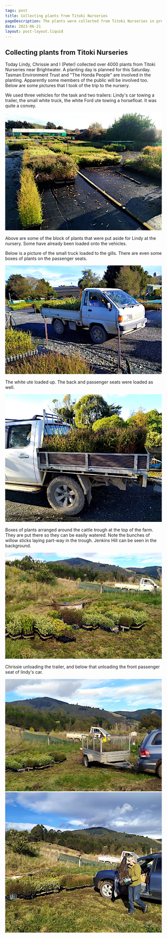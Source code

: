 ```yaml
---
tags: post
title: Collecting plants from Titoki Nurseries
pageDescription: The plants were collected from Titoki Nurseries in preparation for the planting day this weekend.
date: 2023-06-21
layout: post-layout.liquid
---
```


## Collecting plants from Titoki Nurseries

Today Lindy, Chrissie and I (Peter) collected over 4000 plants from Titoki Nurseries near Brightwater. A planting day is planned for this Saturday. Tasman Environment Trust and "The Honda People" are involved in the planting. Apparently some members of the public will be involved too. Below are some pictures that I took of the trip to the nursery.

We used three vehicles for the task and two trailers: Lindy's car towing a trailer, the small white truck, the white Ford ute towing a horsefloat. It was quite a convey.


![A picture of some of the boxes of plants at the nursery waiting to be loaded into/onto our vehicles](/assets/images/news/2023-collecting-plants/plants-at-nursery.jpg)

Above are some of the block of plants that were put aside for Lindy at the nursery. Some have already been loaded onto the vehicles.

Below is a picture of the small truck loaded to the gills. There are even some boxes of plants on the passenger seats.

<img src="/assets/images/news/2023-collecting-plants/loaded-little-truck.jpg" alt="A side on picture of the little truck loaded up. Plants can just be seen on the passenger seat" loading="lazy">

The white ute loaded up. The back and passenger seats were loaded as well.

<img src="/assets/images/news/2023-collecting-plants/plants-on-ute.jpg" alt="A side on picture of the white ute showing its tray loaded up" loading="lazy">

Boxes of plants arranged around the cattle trough at the top of the farm. They are put there so they can be easily watered. Note the bunches of willow sticks laying part-way in the trough. Jenkins Hill can be seen in the background.

<img src="/assets/images/news/2023-collecting-plants/plants-around-trough.jpg" alt="A picture of the plants arranged next to the cattle trough and willow sticks laying across and half in the trough" loading="lazy">

Chrissie unloading the trailer, and below that unloading the front passenger seat of lindy's car.

<img src="/assets/images/news/2023-collecting-plants/chrissie-unloading-trailer.jpg" alt="A picture of Chrissie unloading the trailer which has been backed up so it is near the trough" loading="lazy">


<img src="/assets/images/news/2023-collecting-plants/chrissie-unloading-car.jpg" alt="A picture of Chrissie unloading plants from the passenger seat of Lindy's car" loading="lazy">

